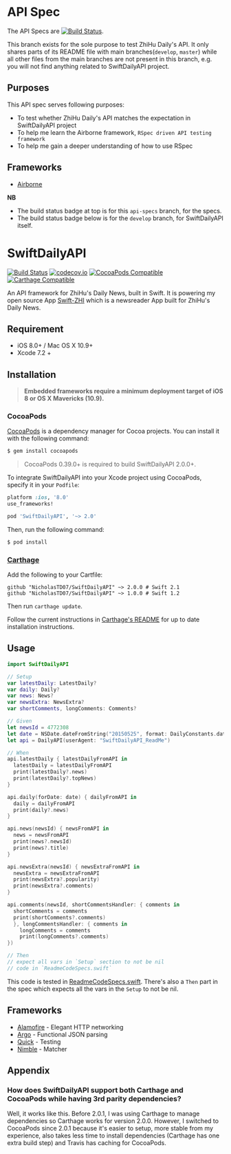 # API Spec

The API Specs are [![Build Status](https://travis-ci.org/NicholasTD07/SwiftDailyAPI.svg?branch=api-specs)](https://travis-ci.org/NicholasTD07/SwiftDailyAPI).

This branch exists for the sole purpose to test ZhiHu Daily's API. It only
shares parts of its README file with main branches(`develop`, `master`) while
all other files from the main branches are not present in this branch, e.g.
you will not find anything related to SwiftDailyAPI project.

## Purposes

This API spec serves following purposes:
* To test whether ZhiHu Daily's API matches the expectation in SwiftDailyAPI project
* To help me learn the Airborne framework, `RSpec driven API testing framework`
* To help me gain a deeper understanding of how to use RSpec

## Frameworks

* [Airborne](https://github.com/brooklynDev/airborne)

**NB**

* The build status badge at top is for this `api-specs` branch, for the specs.
* The build status badge below is for the `develop` branch, for SwiftDailyAPI
  itself.

# SwiftDailyAPI 

[![Build Status](https://travis-ci.org/NicholasTD07/SwiftDailyAPI.svg?branch=develop)](https://travis-ci.org/NicholasTD07/SwiftDailyAPI)
[![codecov.io](https://codecov.io/github/NicholasTD07/SwiftDailyAPI/coverage.svg?branch=develop)](https://codecov.io/github/NicholasTD07/SwiftDailyAPI?branch=develop)
[![CocoaPods Compatible](https://img.shields.io/cocoapods/v/SwiftDailyAPI.svg)](https://img.shields.io/cocoapods/v/SwiftDailyAPI.svg)
[![Carthage Compatible](https://img.shields.io/badge/Carthage-compatible-4BC51D.svg?style=flat)](https://github.com/Carthage/Carthage)

An API framework for ZhiHu's Daily News, built in Swift. It is powering my open
source App [Swift-ZHI](https://github.com/NicholasTD07/Swift-ZHI) which is a
newsreader App built for ZhiHu's Daily News.

## Requirement

* iOS 8.0+ / Mac OS X 10.9+
* Xcode 7.2 +

## Installation

> **Embedded frameworks require a minimum deployment target of iOS 8 or OS X Mavericks (10.9).**

### CocoaPods

[CocoaPods](http://cocoapods.org) is a dependency manager for Cocoa projects. You can install it with the following command:

```bash
$ gem install cocoapods
```

> CocoaPods 0.39.0+ is required to build SwiftDailyAPI 2.0.0+.

To integrate SwiftDailyAPI into your Xcode project using CocoaPods, specify it in your `Podfile`:

```ruby
platform :ios, '8.0'
use_frameworks!

pod 'SwiftDailyAPI', '~> 2.0'
```

Then, run the following command:

```bash
$ pod install
```
### [Carthage]

[Carthage]: https://github.com/Carthage/Carthage

Add the following to your Cartfile:

```
github "NicholasTD07/SwiftDailyAPI" ~> 2.0.0 # Swift 2.1
github "NicholasTD07/SwiftDailyAPI" ~> 1.0.0 # Swift 1.2
```

Then run `carthage update`.

Follow the current instructions in [Carthage's README][carthage-installation]
for up to date installation instructions.

[carthage-installation]: https://github.com/Carthage/Carthage#adding-frameworks-to-an-application

## Usage

```swift
import SwiftDailyAPI

// Setup
var latestDaily: LatestDaily?
var daily: Daily?
var news: News?
var newsExtra: NewsExtra?
var shortComments, longComments: Comments?

// Given
let newsId = 4772308
let date = NSDate.dateFromString("20150525", format: DailyConstants.dateFormat)!
let api = DailyAPI(userAgent: "SwiftDailyAPI_ReadMe")

// When
api.latestDaily { latestDailyFromAPI in
  latestDaily = latestDailyFromAPI
  print(latestDaily?.news)
  print(latestDaily?.topNews)
}

api.daily(forDate: date) { dailyFromAPI in
  daily = dailyFromAPI
  print(daily?.news)
}

api.news(newsId) { newsFromAPI in
  news = newsFromAPI
  print(news?.newsId)
  print(news?.title)
}

api.newsExtra(newsId) { newsExtraFromAPI in
  newsExtra = newsExtraFromAPI
  print(newsExtra?.popularity)
  print(newsExtra?.comments)
}

api.comments(newsId, shortCommentsHandler: { comments in
  shortComments = comments
  print(shortComments?.comments)
  }, longCommentsHandler: { comments in
    longComments = comments
    print(longComments?.comments)
})

// Then
// expect all vars in `Setup` section to not be nil
// code in `ReadmeCodeSpecs.swift`
```

This code is tested in [ReadmeCodeSpecs.swift](./SwiftDailyAPITests/Specs/ReadmeCodeSpecs.swift). There's also a `Then` part in the spec which expects all the vars in the `Setup` to not be nil.

## Frameworks

* [Alamofire] - Elegant HTTP networking
* [Argo]      - Functional JSON parsing
* [Quick]     - Testing
* [Nimble]    - Matcher

## Appendix

### How does SwiftDailyAPI support both Carthage and CocoaPods while having 3rd parity dependencies?

Well, it works like this. Before 2.0.1, I was using Carthage to manage
dependencies so Carthage works for version 2.0.0. However, I switched to
CocoaPods since 2.0.1 because it's easier to setup, more stable from my
experience, also takes less time to install dependencies (Carthage has one extra
build step) and Travis has caching for CocoaPods.

[Alamofire]: https://github.com/Alamofire/Alamofire
[Argo]: https://github.com/thoughtbot/Argo
[Quick]: https://github.com/Quick/Quick
[Nimble]: https://github.com/Quick/Nimble
